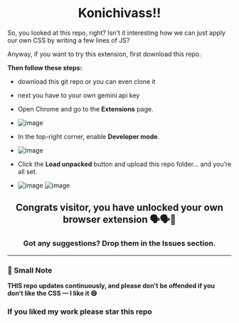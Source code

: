 <h1 align="center">Konichivass!!</h1>

So, you looked at this repo, right? Isn't it interesting how we can just apply our own CSS by writing a few lines of JS?

Anyway, if you want to try this extension, first download this repo.

**Then follow these steps:**
- download this git repo or you can even clone it 
- next you have to your own gemini api key
- Open Chrome and go to the **Extensions** page.
- ![image](https://github.com/user-attachments/assets/9cf39eb2-cc61-4186-8df0-019ff426fd58)
- In the top-right corner, enable **Developer mode**.
- ![image](https://github.com/user-attachments/assets/44f846d0-99df-4b9e-b30e-45e3a174afb0)

- Click the **Load unpacked** button and upload this repo folder... and you’re all set.
- ![image](https://github.com/user-attachments/assets/3caa3f87-0964-4bb4-9c3c-365843dd0195)
![image](https://github.com/user-attachments/assets/a73758c3-9d0c-468d-9ed6-8460b84f7f21)

<h2 align="center">Congrats visitor, you have unlocked your own browser extension 🗣️🗣️🎊</h2>

<h3 align="center">Got any suggestions? Drop them in the Issues section.</h3>

---

### 📝 Small Note

**THIS repo updates continuously, and please don’t be offended if you don’t like the CSS — I like it 😄**
<h3>If you liked my work please star this repo</h3>
